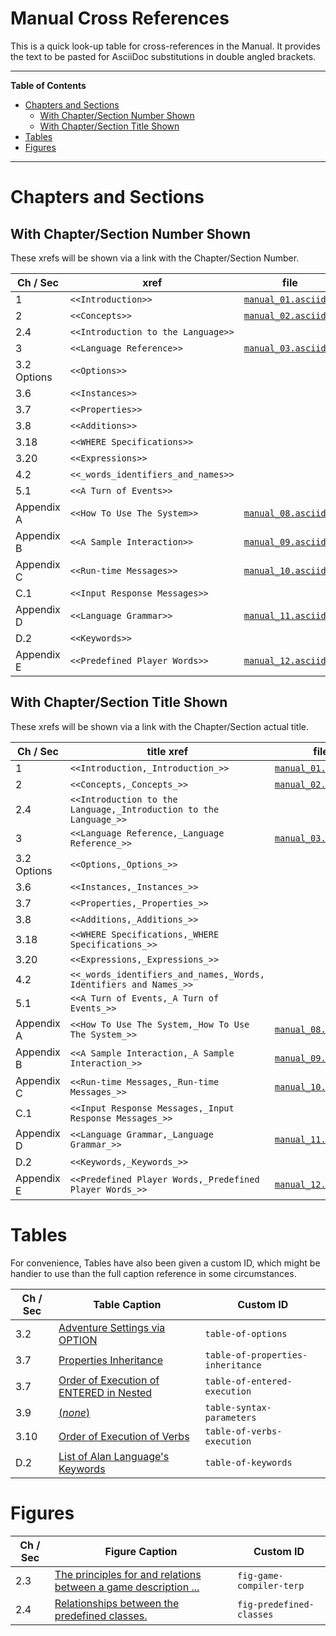 # Manual Cross References

This is a quick look-up table for cross-references in the Manual.
It provides the text to be pasted for AsciiDoc substitutions in double angled brackets.


-----

**Table of Contents**

<!-- MarkdownTOC autolink="true" bracket="round" autoanchor="false" lowercase="only_ascii" uri_encoding="true" levels="1,2,3" -->

- [Chapters and Sections](#chapters-and-sections)
    - [With Chapter/Section Number Shown](#with-chaptersection-number-shown)
    - [With Chapter/Section Title Shown](#with-chaptersection-title-shown)
- [Tables](#tables)
- [Figures](#figures)

<!-- /MarkdownTOC -->

-----

# Chapters and Sections

## With Chapter/Section Number Shown

These xrefs will be shown via a link with the Chapter/Section Number.

|   Ch / Sec  |                xref                |              file              |
|-------------|------------------------------------|--------------------------------|
| 1           | `<<Introduction>>`                 | [`manual_01.asciidoc`][man 01] |
| 2           | `<<Concepts>>`                     | [`manual_02.asciidoc`][man 02] |
| 2.4         | `<<Introduction to the Language>>` |                                |
| 3           | `<<Language Reference>>`           | [`manual_03.asciidoc`][man 03] |
| 3.2 Options | `<<Options>>`                      |                                |
| 3.6         | `<<Instances>>`                    |                                |
| 3.7         | `<<Properties>>`                   |                                |
| 3.8         | `<<Additions>>`                    |                                |
| 3.18        | `<<WHERE Specifications>>`         |                                |
| 3.20        | `<<Expressions>>`                  |                                |
| 4.2         | `<<_words_identifiers_and_names>>` |                                |
| 5.1         | `<<A Turn of Events>>`             |                                |
| Appendix A  | `<<How To Use The System>>`        | [`manual_08.asciidoc`][man 08] |
| Appendix B  | `<<A Sample Interaction>>`         | [`manual_09.asciidoc`][man 09] |
| Appendix C  | `<<Run-time Messages>>`            | [`manual_10.asciidoc`][man 10] |
| C.1         | `<<Input Response Messages>>`      |                                |
| Appendix D  | `<<Language Grammar>>`             | [`manual_11.asciidoc`][man 11] |
| D.2         | `<<Keywords>>`                     |                                |
| Appendix E  | `<<Predefined Player Words>>`      | [`manual_12.asciidoc`][man 12] |

## With Chapter/Section Title Shown

These xrefs will be shown via a link with the Chapter/Section actual title.

|   Ch / Sec  |                             title xref                            |              file              |
|-------------|-------------------------------------------------------------------|--------------------------------|
| 1           | `<<Introduction,_Introduction_>>`                                 | [`manual_01.asciidoc`][man 01] |
| 2           | `<<Concepts,_Concepts_>>`                                         | [`manual_02.asciidoc`][man 02] |
| 2.4         | `<<Introduction to the Language,_Introduction to the Language_>>` |                                |
| 3           | `<<Language Reference,_Language Reference_>>`                     | [`manual_03.asciidoc`][man 03] |
| 3.2 Options | `<<Options,_Options_>>`                                           |                                |
| 3.6         | `<<Instances,_Instances_>>`                                       |                                |
| 3.7         | `<<Properties,_Properties_>>`                                     |                                |
| 3.8         | `<<Additions,_Additions_>>`                                       |                                |
| 3.18        | `<<WHERE Specifications,_WHERE Specifications_>>`                 |                                |
| 3.20        | `<<Expressions,_Expressions_>>`                                   |                                |
| 4.2         | `<<_words_identifiers_and_names,_Words, Identifiers and Names_>>` |                                |
| 5.1         | `<<A Turn of Events,_A Turn of Events_>>`                         |                                |
| Appendix A  | `<<How To Use The System,_How To Use The System_>>`               | [`manual_08.asciidoc`][man 08] |
| Appendix B  | `<<A Sample Interaction,_A Sample Interaction_>>`                 | [`manual_09.asciidoc`][man 09] |
| Appendix C  | `<<Run-time Messages,_Run-time Messages_>>`                       | [`manual_10.asciidoc`][man 10] |
| C.1         | `<<Input Response Messages,_Input Response Messages_>>`           |                                |
| Appendix D  | `<<Language Grammar,_Language Grammar_>>`                         | [`manual_11.asciidoc`][man 11] |
| D.2         | `<<Keywords,_Keywords_>>`                                         |                                |
| Appendix E  | `<<Predefined Player Words,_Predefined Player Words_>>`           | [`manual_12.asciidoc`][man 12] |


# Tables

For convenience, Tables have also been given a custom ID, which might be handier to use than the full caption reference in some circumstances.

| Ch / Sec |                   Table Caption                    |             Custom ID             |
|----------|----------------------------------------------------|-----------------------------------|
| 3.2      | [Adventure Settings via OPTION][Table 1]           | `table-of-options`                |
| 3.7      | [Properties Inheritance][Table 2]                  | `table-of-properties-inheritance` |
| 3.7      | [Order of Execution of ENTERED in Nested][Table 3] | `table-of-entered-execution`      |
| 3.9      | [(_none_)][Table X]                                | `table-syntax-parameters`         |
| 3.10     | [Order of Execution of Verbs][Table 4]             | `table-of-verbs-execution`        |
| D.2      | [List of Alan Language's Keywords][Table 5]        | `table-of-keywords`               |

# Figures

| Ch / Sec |                              Figure Caption                              |        Custom ID         |
|----------|--------------------------------------------------------------------------|--------------------------|
|      2.3 | [The principles for and relations between a game description ...][Fig 1] | `fig-game-compiler-terp` |
|      2.4 | [Relationships between the predefined classes.][Fig 2]                   | `fig-predefined-classes` |

<!--
| xx          | `<<xxxxxx>>`                       |                                |
|   | xxx | `yyy` |
 -->


<!-----------------------------------------------------------------------------
                               REFERENCE LINKS
------------------------------------------------------------------------------>

<!-- Project Files -->

[man]: ./manual.asciidoc
[man 01]: ./manual_01.asciidoc "Source file of Chapter 1. Introduction"
[man 02]: ./manual_02.asciidoc "Source file of Chapter 2. Concepts"
[man 03]: ./manual_03.asciidoc "Source file of Chapter 3. Lexical Definitions"
[man 04]: ./manual_04.asciidoc "Source file of Chapter 4. Language Reference"
[man 05]: ./manual_05.asciidoc "Source file of Chapter 5. Running An Adventure"
[man 06]: ./manual_06.asciidoc "Source file of Chapter 6. Hints And Tips"
[man 07]: ./manual_07.asciidoc "Source file of Chapter 7. Adventure Construction"
[man 08]: ./manual_08.asciidoc "Source file of Appendix A: How To Use The System"
[man 09]: ./manual_09.asciidoc "Source file of Appendix B: A Sample Interaction"
[man 10]: ./manual_10.asciidoc "Source file of Appendix C: Run-time Messages"
[man 11]: ./manual_11.asciidoc "Source file of Appendix D: Language Grammar"
[man 12]: ./manual_12.asciidoc "Source file of Appendix E: Predefined player words"
[man 13]: ./manual_13.asciidoc "Source file of Appendix F: Compiler Messages"
[man 14]: ./manual_14.asciidoc "Source file of Appendix G: Localization"
[man 15]: ./manual_15.asciidoc "Source file of Appendix H: Portability of Games"
[man 16]: ./manual_16.asciidoc "Source file of Appendix I: Copying Conditions"
[man 17]: ./manual_17.asciidoc "Source file of Index"

<!-- HTML Live Preview Links -->

<!-- Tables -->

[Table 1]: http://htmlpreview.github.io/?https://github.com/alan-if/alan-docs/blob/master/manual/manual.html#table-of-options
[Table 2]: http://htmlpreview.github.io/?https://github.com/alan-if/alan-docs/blob/master/manual/manual.html#table-of-properties-inheritance
[Table 3]: http://htmlpreview.github.io/?https://github.com/alan-if/alan-docs/blob/master/manual/manual.html#table-of-entered-execution
[Table X]: http://htmlpreview.github.io/?https://github.com/alan-if/alan-docs/blob/master/manual/manual.html#table-syntax-parameters
[Table 4]: http://htmlpreview.github.io/?https://github.com/alan-if/alan-docs/blob/master/manual/manual.html#table-of-verbs-execution
[Table 5]: http://htmlpreview.github.io/?https://github.com/alan-if/alan-docs/blob/master/manual/manual.html#table-of-keywords

<!-- Figures -->

[Fig 1]: http://htmlpreview.github.io/?https://github.com/alan-if/alan-docs/blob/master/manual/manual.html#fig-game-compiler-terp
[Fig 2]: http://htmlpreview.github.io/?https://github.com/alan-if/alan-docs/blob/master/manual/manual.html#fig-predefined-classes

<!-- eof -->

